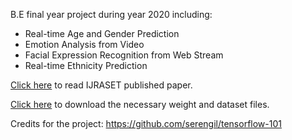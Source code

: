 B.E final year project during year 2020 including:

- Real-time Age and Gender Prediction
- Emotion Analysis from Video
- Facial Expression Recognition from Web Stream
- Real-time Ethnicity Prediction

[Click here](http://www.ijraset.com/fileserve.php?FID=29636) to read IJRASET published paper.

[Click here](https://cutt.ly/ohSu0L4) to download the necessary weight and dataset files.

Credits for the project:
https://github.com/serengil/tensorflow-101
